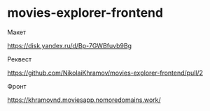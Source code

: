 # movies-explorer-frontend

Макет

https://disk.yandex.ru/d/Bp-7GWBfuvb9Bg


Реквест

https://github.com/NikolaiKhramov/movies-explorer-frontend/pull/2

Фронт

https://khramovnd.moviesapp.nomoredomains.work/
